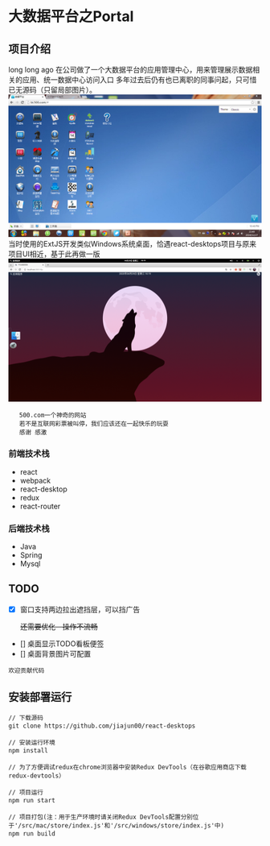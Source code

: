 # 大数据平台之Portal

## 项目介绍
long long ago 在公司做了一个大数据平台的应用管理中心，用来管理展示数据相关的应用、统一数据中心访问入口
多年过去后仍有也已离职的同事问起，只可惜已无源码（只留局部图片）。
![bi.500.com](https://raw.githubusercontent.com/TianLangStudio/react-desktops/master/docs/portal2014.png) 
当时使用的ExtJS开发类似Windows系统桌面，恰遇react-desktops项目与原来项目UI相近，基于此再做一版
![TLPortal](https://raw.githubusercontent.com/TianLangStudio/react-desktops/master/docs/portal.png) 
```感谢500.com的数据平台组，我在哪里更深入的理解了数据处理接触学习了大数据，才有能力跳槽
   500.com一个神奇的网站　
   若不是互联网彩票被叫停，我们应该还在一起快乐的玩耍
   感谢 感激
```
### 前端技术栈
- react
- webpack
- react-desktop
- redux
- react-router

### 后端技术栈
- Java
- Spring
- Mysql

## TODO
- [x] 窗口支持两边拉出遮挡层，可以挡广告 

  ~~还需要优化　操作不流畅~~  
 
- [] 桌面显示TODO看板便签
- [] 桌面背景图片可配置

```
欢迎贡献代码
```
## 安装部署运行
```
// 下载源码
git clone https://github.com/jiajun00/react-desktops

// 安装运行环境
npm install

// 为了方便调试redux在chrome浏览器中安装Redux DevTools（在谷歌应用商店下载redux-devtools）

// 项目运行
npm run start

// 项目打包(注：用于生产环境时请关闭Redux DevTools配置分别位于'/src/mac/store/index.js'和'/src/windows/store/index.js'中)
npm run build
```
